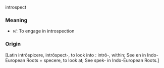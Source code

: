 introspect
### Meaning
+ _vi_: To engage in introspection

### Origin

[Latin intrōspicere, intrōspect-, to look into : intrō-, within; See en in Indo-European Roots + specere, to look at; See spek- in Indo-European Roots.]
